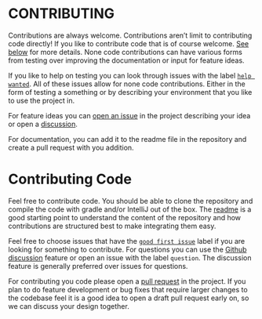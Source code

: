 # CONTRIBUTING

Contributions are always welcome. Contributions aren’t limit to contributing code directly! If you like to contribute
code that is of course welcome. [See below](#contributing-code) for more details. None code contributions can have
various forms from testing over improving the documentation or input for feature ideas.

If you like to help on testing you can look through issues with the
label [`help wanted`](https://github.com/skadi-cloud/gist/issues?q=is%3Aissue+is%3Aopen+label%3A%22help+wanted%22). All
of these issues allow for none code contributions. Either in the form of testing a something or by describing your
environment that you like to use the project in.

For feature ideas you can [open an issue](https://github.com/skadi-cloud/gist/issues/new) in the project describing your
idea or open a [discussion](https://github.com/skadi-cloud/gist/discussions/).

For documentation, you can add it to the readme file in the repository and create a pull request with you addition.

# Contributing Code

Feel free to contribute code. You should be able to clone the repository and compile the code with gradle and/or
IntelliJ out of the box. The [readme](/README.md) is a good starting point to understand the content of the repository
and how contributions are structured best to make integrating them easy.

Feel free to choose issues that have
the [`good first issue`](https://github.com/skadi-cloud/gist/issues?q=is%3Aissue+is%3Aopen+label%3A%22good+first+issue%22)
label if you are looking for something to contribute. For questions you can use
the [Github discussion](https://github.com/skadi-cloud/gist/discussions) feature or open an issue with the
label `question`. The discussion feature is generally preferred over issues for questions.

For contributing you code please open a [pull request](https://github.com/skadi-cloud/gist/pulls) in the project. If you
plan to do feature development or bug fixes that require larger changes to the codebase feel it is a good idea to open a
draft pull request early on, so we can discuss your design together.

